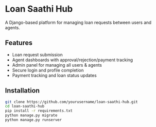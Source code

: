 # Loan Saathi Hub

A Django-based platform for managing loan requests between users and agents.

## Features
- Loan request submission
- Agent dashboards with approval/rejection/payment tracking
- Admin panel for managing all users & agents
- Secure login and profile completion
- Payment tracking and loan status updates

## Installation
```bash
git clone https://github.com/yourusername/loan-saathi-hub.git
cd loan-saathi-hub
pip install -r requirements.txt
python manage.py migrate
python manage.py runserver
